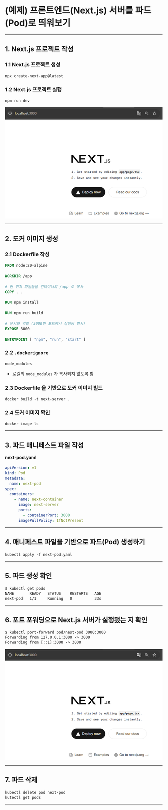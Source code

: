 # (예제) 프론트엔드(Next.js) 서버를 파드(Pod)로 띄워보기

---

## 1. Next.js 프로젝트 작성

### 1.1 Next.js 프로젝트 생성
```shell
npx create-next-app@latest
```

### 1.2 Next.js 프로젝트 실행
```shell
npm run dev
```
![example-next-js-pod-1.png](./imgs/example-next-js-pod-1.png)

---

## 2. 도커 이미지 생성

### 2.1 Dockerfile 작성
```Dockerfile
FROM node:20-alpine

WORKDIR /app

# 현 위치 파일들을 컨테이너의 /app 로 복사
COPY . .

RUN npm install

RUN npm run build

# 문서화 역할 (3000번 포트에서 실행됨 명시)
EXPOSE 3000

ENTRYPOINT [ "npm", "run", "start" ]
```

### 2.2 `.dockerignore`
```shell
node_modules
```
- 로컬의 `node_modules` 가 복사되지 않도록 함

### 2.3 Dockerfile 을 기반으로 도커 이미지 빌드
```shell
docker build -t next-server .
```

### 2.4 도커 이미지 확인
```shell
docker image ls
```

---

## 3. 파드 매니페스트 파일 작성
**next-pod.yaml**
```yaml
apiVersion: v1
kind: Pod
metadata:
  name: next-pod
spec:
  containers:
    - name: next-container
      image: next-server
      ports:
        - containerPort: 3000
      imagePullPolicy: IfNotPresent
```

---

## 4. 매니페스트 파일을 기반으로 파드(Pod) 생성하기
```shell
kubectl apply -f next-pod.yaml
```

---

## 5. 파드 생성 확인
```shell
$ kubectl get pods
NAME       READY   STATUS    RESTARTS   AGE
next-pod   1/1     Running   0          33s
```

---

## 6. 포트 포워딩으로 Next.js 서버가 실행됐는 지 확인
```shell
$ kubectl port-forward pod/nest-pod 3000:3000
Forwarding from 127.0.0.1:3000 -> 3000
Forwarding from [::1]:3000 -> 3000
```
![example-next-js-pod-1.png](./imgs/example-next-js-pod-1.png)

---

## 7. 파드 삭제
```shell
kubectl delete pod next-pod
kutectl get pods
```

---
